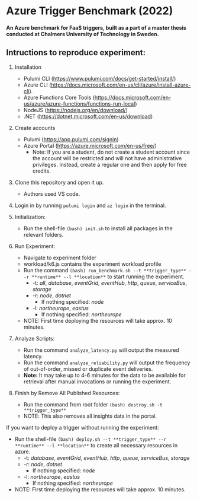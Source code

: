 # Azure Trigger Benchmark (2022)

#### An Azure benchmark for FaaS triggers, built as a part of a master thesis conducted at Chalmers University of Technology in Sweden.

## Intructions to reproduce experiment:

1. Installation
   - Pulumi CLI (https://www.pulumi.com/docs/get-started/install/)
   - Azure CLI (https://docs.microsoft.com/en-us/cli/azure/install-azure-cli).
   - Azure Functions Core Tools (https://docs.microsoft.com/en-us/azure/azure-functions/functions-run-local)
   - NodeJS (https://nodejs.org/en/download/)
   - .NET (https://dotnet.microsoft.com/en-us/download)

2. Create accounts
   - Pulumi (https://app.pulumi.com/signin)
   - Azure Portal (https://azure.microsoft.com/en-us/free/)
     - Note: If you are a student, do not create a student account since the account will be restricted and will not have administrative privileges. Instead, create a regular one and then apply for free credits.

3. Clone this repository and open it up.
   - Authors used VS code.

4. Login in by running `pulumi login` and `az login` in the terminal.

5. Initialization:
   - Run the shell-file `(bash) init.sh` to install all packages in the relevant folders.

6. Run Experiment:
   - Navigate to experiment folder
   - workload/k6.js contains the experiment workload profile
   - Run the command `(bash) run_benchmark.sh --t **trigger_type** --r **runtime** --l **location**` to start running the experiment.
     - -t: _all_, _database_, _eventGrid_, _eventHub_, _http_, _queue_, _serviceBus_, _storage_
     - -r: _node_, _dotnet_
       - If nothing specified: _node_
     - -l: _northeurope_, _eastus_
       - If nothing specified: _northeurope_
   - NOTE: First time deploying the resources will take approx. 10 minutes.

7. Analyze Scripts:
   - Run the command `analyze_latency.py` will output the measured latency.
   - Run the command `analyze_reliability.py` will output the frequency of out-of-order, missed or duplicate event deliveries.
   - **Note:** It may take up to 4-6 minutes for the data to be available for retrieval after manual invocations or running the experiment.

8. Finish by Remove All Published Resources:
   - Run the command from root folder `(bash) destroy.sh -t **trigger_type**`
   - NOTE: This also removes all insights data in the portal.
 

If you want to deploy a trigger without running the experiment:
   - Run the shell-file `(bash) deploy.sh --t **trigger_type** --r **runtime** --l **location**` to create all necessary resources in azure.
     - -t: _database_, _eventGrid_, _eventHub_, _http_, _queue_, _serviceBus_, _storage_
     - -r: _node_, _dotnet_
       - If nothing specified: _node_
     - -l: _northeurope_, _eastus_
       - If nothing specified: _northeurope_
   - NOTE: First time deploying the resources will take approx. 10 minutes.
